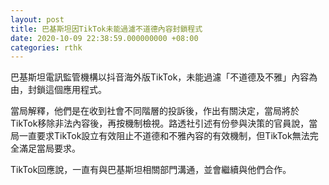 ```yaml
---
layout: post
title: 巴基斯坦因TikTok未能過濾不道德內容封鎖程式
date: 2020-10-09 22:38:59.000000000 +08:00
categories: rthk
---
```


巴基斯坦電訊監管機構以抖音海外版TikTok，未能過濾「不道德及不雅」內容為由，封鎖這個應用程式。

當局解釋，他們是在收到社會不同階層的投訴後，作出有關決定，當局將於TikTok移除非法內容後，再按機制檢視。路透社引述有份參與決策的官員說，當局一直要求TikTok設立有效阻止不道德和不雅內容的有效機制，但TikTok無法完全滿足當局要求。

TikTok回應說，一直有與巴基斯坦相關部門溝通，並會繼續與他們合作。
